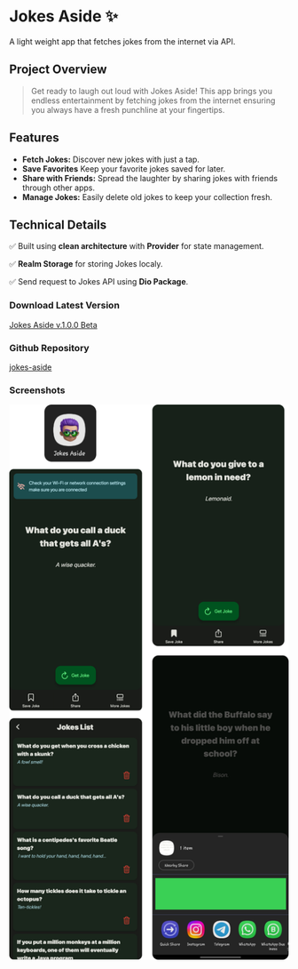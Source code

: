 # Jokes Aside ✨
A light weight app that fetches jokes from the internet via API.

## Project Overview

> Get ready to laugh out loud with Jokes Aside! This app brings you endless entertainment by fetching jokes from the internet
>  ensuring you always have a fresh punchline at your fingertips.

## Features

  * **Fetch Jokes:** Discover new jokes with just a tap.
  * **Save Favorites** Keep your favorite jokes saved for later.
  * **Share with Friends:** Spread the laughter by sharing jokes with friends through other apps.
  * **Manage Jokes:** Easily delete old jokes to keep your collection fresh.

## Technical Details

✅ Built using **clean architecture** with **Provider** for state management.

✅ **Realm Storage** for storing Jokes localy.

✅ Send request to Jokes API using **Dio Package**.

### Download Latest Version
[Jokes Aside v.1.0.0 Beta](https://github.com/ianshaloom/jokes-aside/releases/download/v1.0.0-beta/jokes-aside.apk)

### Github Repository
[jokes-aside](https://github.com/ianshaloom/jokes-aside)

### Screenshots
![Alt text](https://github.com/ianshaloom/Flutter-App-Releases/blob/main/Jokes%20Aside/jokes-aside.png)
